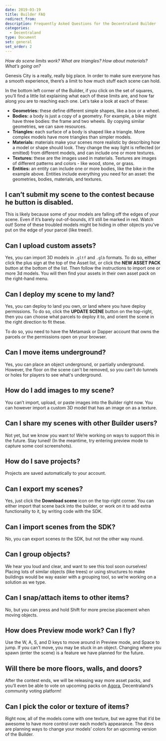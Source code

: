 ```yaml
---
date: 2019-03-19
title: Builder FAQ
redirect_from:
description: Frequently Asked Questions for the Decentraland Builder
categories:
  - Decentraland
type: Document
set: general
set_order: 2
---
```


_How do scene limits work? What are triangles? How about materials? What’s going on?_

Genesis City is a really, really big place. In order to make sure everyone has a smooth experience, there’s a limit to how much stuff each scene can hold.

In the bottom left corner of the Builder, if you click on the set of squares, you’ll find a little list explaining what each of these limits are, and how far along you are to reaching each one. Let’s take a look at each of these:

* **Geometries:** these define different simple shapes, like a box or a wheel.
* **Bodies:** a body is just a copy of a geometry. For example, a bike might have three bodies: the frame and two wheels. By copying similar geometries, we can save resources.
* **Triangles:** each surface of a body is shaped like a triangle. More complex models have more triangles than simpler models.
* **Materials:** materials make your scenes more realistic by describing how a model or shape should look. They change the way light is reflected (or emitted) from different models, and can include one or more textures.
* **Textures:** these are the images used in materials. Textures are images of different patterns and colors - like wood, stone, or grass.
* **Entities:** an entity can include one or more bodies, like the bike in the example above. Entities include everything you need for an asset: the geometries, bodies, materials, and textures.

## I can’t submit my scene to the contest because he button is disabled.

This is likely because some of your models are falling off the edges of your scene. Even if it’s barely out-of-bounds, it’ll still be marked in red. Watch out! Some of these troubled models might be hiding in other objects you’ve put on the edge of your parcel (like trees!).

## Can I upload custom assets?

Yes, you can import 3D models in `.gltf` and `.glb` formats. To do so, either click the plus sign at the top of the Asset list, or click the **NEW ASSET PACK** button at the bottom of the list. Then follow the instructions to import one or more 3d models. You will then find your assets in their own asset pack on the right-hand menu.

## Can I deploy my scene to my land?

Yes, you can deploy to land you own, or land where you have deploy permissions. To do so, click the **UPDATE SCENE** button on the top-right, then you can choose what parcels to deploy it to, and orient the scene in the right direction to fit these.

To do so, you need to have the Metamask or Dapper account that owns the parcels or the permissions open on your browser.

## Can I move items underground?

Yes, you can place an object underground, or partially underground. However, the floor on the scene can't be removed, so you can't do tunnels or holes for players to see what's underground.

## How do I add images to my scene?

You can’t import, upload, or paste images into the Builder right now. You can however import a custom 3D model that has an image on as a texture.

## Can I share my scenes with other Builder users?

Not yet, but we know you want to! We’re working on ways to support this in the future. Stay tuned! (In the meantime, try entering preview mode to capture some cool screenshots).

## How do I save projects?

Projects are saved automatically to your account.

## Can I export my scenes?

Yes, just click the **Download scene** icon on the top-right corner. You can either import that scene back into the builder, or work on it to add extra functionality to it, by writing code with the SDK.

## Can I import scenes from the SDK?

No, you can export scenes _to_ the SDK, but not the other way round.

## Can I group objects?

We hear you loud and clear, and want to see this tool soon ourselves! Placing lots of similar objects (like trees) or using structures to make buildings would be way easier with a grouping tool, so we’re working on a solution as we type.

## Can I snap/attach items to other items?

No, but you can press and hold Shift for more precise placement when moving objects.

## How does Preview mode work? Can I fly?

Use the W, A, S, and D keys to move around in Preview mode, and Space to jump. If you can’t move, you may be stuck in an object. Changing where you spawn (enter the scene) is a feature we have planned for the future.

## Will there be more floors, walls, and doors?

After the contest ends, we will be releasing way more asset packs, and you’ll even be able to vote on upcoming packs on [Agora](https://agora.decentraland.org), Decentraland’s community voting platform!

## Can I pick the color or texture of items?

Right now, all of the models come with one texture, but we agree that it’d be awesome to have more control over each model’s appearance. The devs are planning ways to change your models’ colors for an upcoming version of the Builder.
